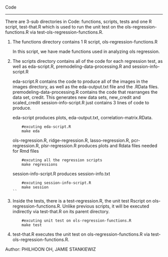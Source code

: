 Code
***


There are 3-sub directories in Code: functions, scripts, tests and one R script, test-that.R which is used to run the unit test on the ols-regression-functions.R via test-ols-regression-functions.R.

1. The functions directory contains 1 R script, ols-regression-functions.R
	
	In this script, we have made functions used in analyzing ols regression.


2. The scripts directory contains all of the code for each regression test, as well as eda-script.R, premodeling-data-processing.R and session-info-script.R

	eda-script.R contains the code to produce all of the images in the images directory, as well as the eda-output.txt file and the .RData files.
premodeling-data-processing.R contains the code that rearranges the data set, credit.  This generates new data sets, new_credit and scaled_credit
session-info-script.R just contains 3 lines of code to produce.

	eda-script produces plots, eda-output.txt, correlation-matrix.RData.
	```
		#excuting eda-script.R
		make eda
	```
	
	
	ols-regression.R, ridge-regression.R, lasso-regression.R, pcr-regression.R, plsr-regression.R produces plots and Rdata files needed for Rmd files
	```
		#excuting all the regression scripts
		make regressions
	```
	
	session-info-script.R produces session-info.txt
	```
		#excuting session-info-script.R
		make session
	``

3. Inside the tests, there is a test-regression.R, the unit test Rscript on ols-regression-functions.R. Unlike previous scripts, it will be executed indirectly via test-that.R on its parent directory. 

	```
		#excuting unit test on ols-regression-functions.R 
		make test
	
	```

4. test-that.R executes the unit test on ols-regression-functions.R via test-ols-regression-functions.R. 


Author: PHILHOON OH, JAMIE STANKIEWIZ

